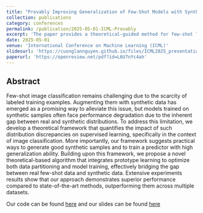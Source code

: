 ```yaml
---
title: "Provably Improving Generalization of Few-Shot Models with Synthetic Data"
collection: publications
category: conferences
permalink: /publication/2025-05-01-ICML-Provably
excerpt: 'The paper provides a theoretical-guided method for few-shot learning.'
date: 2025-05-01
venue: 'International Conference on Machine Learning (ICML)'
slidesurl: 'https://cuonglannguyen.github.io/files/ICML2025_presentation.pdf'
paperurl: 'https://openreview.net/pdf?id=L6U7nYc4ah'
---
```


Abstract
------

Few-shot image classification remains challenging due to the scarcity of labeled training examples. Augmenting them with synthetic data has emerged as a promising way to alleviate this issue, but models trained on synthetic samples often face performance degradation due to the inherent gap between real and synthetic distributions. To address this limitation, we develop a theoretical framework that quantifies the impact of such distribution discrepancies on supervised learning, specifically in the context of image classification. More importantly, our framework suggests practical ways to generate good synthetic samples and to train a predictor with high generalization ability. Building upon this framework, we propose a novel theoretical-based algorithm that integrates prototype learning to optimize both data partitioning and model training, effectively bridging the gap between real few-shot data and synthetic data. Extensive experiments results show that our approach demonstrates superior performance compared to state-of-the-art methods, outperforming them across multiple datasets. 

Our code can be found [here](https://github.com/Fsoft-AIC/ProtoAug) and our slides can be found [here](https://cuonglannguyen.github.io/files/ICML2025_presentation.pdf)